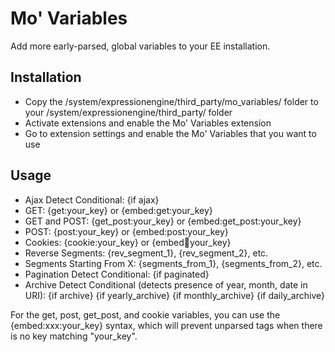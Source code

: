 # Mo' Variables #

Add more early-parsed, global variables to your EE installation.

## Installation

* Copy the /system/expressionengine/third_party/mo_variables/ folder to your /system/expressionengine/third_party/ folder
* Activate extensions and enable the Mo' Variables extension
* Go to extension settings and enable the Mo' Variables that you want to use

## Usage

* Ajax Detect Conditional: {if ajax}
* GET: {get:your_key} or {embed:get:your_key}
* GET and POST: {get_post:your_key} or {embed:get_post:your_key}
* POST: {post:your_key} or {embed:post:your_key}
* Cookies: {cookie:your_key} or {embed:cookie:your_key}
* Reverse Segments: {rev_segment_1}, {rev_segment_2}, etc.
* Segments Starting From X: {segments_from_1}, {segments_from_2}, etc.
* Pagination Detect Conditional: {if paginated}
* Archive Detect Conditional (detects presence of year, month, date in URI): {if archive} {if yearly_archive} {if monthly_archive} {if daily_archive}

For the get, post, get_post, and cookie variables, you can use the {embed:xxx:your_key} syntax, which will prevent unparsed tags when there is no key matching "your_key".